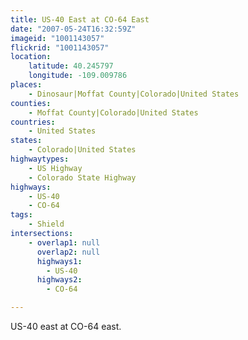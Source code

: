```yaml
---
title: US-40 East at CO-64 East
date: "2007-05-24T16:32:59Z"
imageid: "1001143057"
flickrid: "1001143057"
location:
    latitude: 40.245797
    longitude: -109.009786
places:
    - Dinosaur|Moffat County|Colorado|United States
counties:
    - Moffat County|Colorado|United States
countries:
    - United States
states:
    - Colorado|United States
highwaytypes:
    - US Highway
    - Colorado State Highway
highways:
    - US-40
    - CO-64
tags:
    - Shield
intersections:
    - overlap1: null
      overlap2: null
      highways1:
        - US-40
      highways2:
        - CO-64

---
```

US-40 east at CO-64 east.